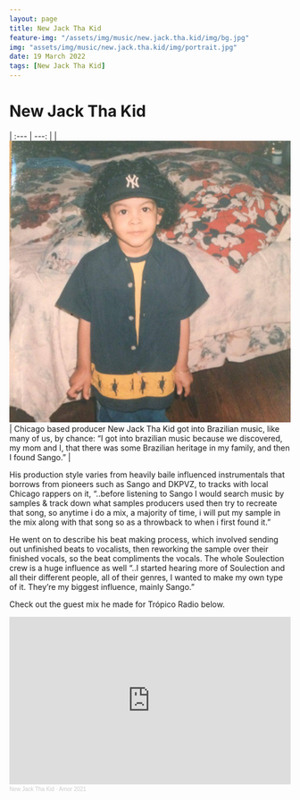 ```yaml
---
layout: page
title: New Jack Tha Kid
feature-img: "/assets/img/music/new.jack.tha.kid/img/bg.jpg"
img: "assets/img/music/new.jack.tha.kid/img/portrait.jpg"
date: 19 March 2022
tags: [New Jack Tha Kid]
---
```


# New Jack Tha Kid

| :--- | ---: |
| ![](/assets/img/music/new.jack.tha.kid/img/portrait.jpg) | Chicago based producer New Jack Tha Kid got into Brazilian music, like many of us, by chance: “I got into brazilian music because we discovered, my mom and I, that there was some Brazilian heritage in my family, and then I found Sango.” |

His production style varies from heavily baile influenced instrumentals that borrows from pioneers such as Sango and DKPVZ, to tracks with local Chicago rappers on it, “..before listening to Sango I would search music by samples & track down what samples producers used then try to recreate that song, so anytime i do a mix, a majority of time, i will put my sample in the mix along with that song so as a throwback to when i first found it.”

He went on to describe his beat making process, which involved sending out unfinished beats to vocalists, then reworking the sample over their finished vocals, so the beat compliments the vocals. The whole Soulection crew is a huge influence as well “..I started hearing more of Soulection and all their different people, all of their genres, I wanted to make my own type of it. They’re my biggest influence, mainly Sango.”

Check out the guest mix he made for Trópico Radio below.

<iframe width="100%" height="300" scrolling="no" frameborder="no" allow="autoplay" src="https://w.soundcloud.com/player/?url=https%3A//api.soundcloud.com/tracks/1063083154&color=%23213e12&auto_play=false&hide_related=false&show_comments=true&show_user=true&show_reposts=false&show_teaser=true&visual=true"></iframe><div style="font-size: 10px; color: #cccccc;line-break: anywhere;word-break: normal;overflow: hidden;white-space: nowrap;text-overflow: ellipsis; font-family: Interstate,Lucida Grande,Lucida Sans Unicode,Lucida Sans,Garuda,Verdana,Tahoma,sans-serif;font-weight: 100;"><a href="https://soundcloud.com/newjackthakid" title="New Jack Tha Kid" target="_blank" style="color: #cccccc; text-decoration: none;">New Jack Tha Kid</a> · <a href="https://soundcloud.com/newjackthakid/amor-2021" title="Amor 2021" target="_blank" style="color: #cccccc; text-decoration: none;">Amor 2021</a></div>
